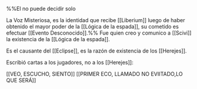 %%El no puede decidir solo

La Voz Misteriosa, es la identidad que recibe [[Liberium]] luego de haber obtenido el mayor poder de la [[Lógica de la espada]], su cometido es efectuar [[Evento Desconocido]].%%
Fue quien creo y comunico a [[Scivi]] la existencia de la [[Lógica de la espada]].

Es el causante del [[Eclipse]], es la razón de existencia de los [[Herejes]].

Escribió cartas a los jugadores, no a los [[Herejes]]:

[[VEO, ESCUCHO, SIENTO]]
[[PRIMER ECO, LLAMADO NO EVIITADO,LO QUE SERÁ]]